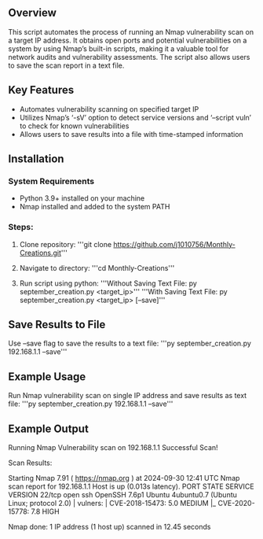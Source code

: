 ## Overview
This script automates the process of running an Nmap vulnerability scan on a target IP address. It obtains open ports and potential vulnerabilities on a system by using Nmap’s built-in scripts, making it a valuable tool for network audits and vulnerability assessments. The script also allows users to save the scan report in a text file.

## Key Features
- Automates vulnerability scanning on specified target IP
- Utilizes Nmap’s ‘-sV’ option to detect service versions and ‘–script vuln’ to check for known vulnerabilities
- Allows users to save results into a file with time-stamped information

## Installation

### System Requirements
- Python 3.9+ installed on your machine
- Nmap installed and added to the system PATH

### Steps:
1. Clone repository:
    '''git clone https://github.com/j1010756/Monthly-Creations.git'''

2. Navigate to directory:
    '''cd Monthly-Creations'''


3. Run script using python:
    '''Without Saving Text File: py september_creation.py <target_ip>''' 
    '''With Saving Text File: py september_creation.py <target_ip> [–save]'''

## Save Results to File
Use –save flag to save the results to a text file:
'''py september_creation.py 192.168.1.1 –save'''

## Example Usage
Run Nmap vulnerability scan on single IP address and save results as text file:
'''py september_creation.py 192.168.1.1 –save'''
 
## Example Output
Running Nmap Vulnerability scan on 192.168.1.1
Successful Scan! 

Scan Results: 

Starting Nmap 7.91 ( https://nmap.org ) at 2024-09-30 12:41 UTC 
Nmap scan report for 192.168.1.1 
Host is up (0.013s latency). 
PORT STATE SERVICE VERSION 
22/tcp open     ssh            OpenSSH 7.6p1 Ubuntu 4ubuntu0.7 (Ubuntu Linux; protocol 2.0) | vulners: 
| CVE-2018-15473: 5.0 MEDIUM 
|_ CVE-2020-15778: 7.8 HIGH 

Nmap done: 1 IP address (1 host up) scanned in 12.45 seconds
